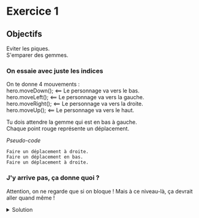 # Exercice 1

## Objectifs

Eviter les piques.\
S'emparer des gemmes.

### On essaie avec juste les indices

On te donne 4 mouvements :\
hero.moveDown();    <== Le personnage va vers le bas.\
hero.moveLeft();    <== Le personnage va vers la gauche.\
hero.moveRight();   <== Le personnage va vers la droite.\
hero.moveUp();      <== Le personnage va vers le haut.

Tu dois attendre la gemme qui est en bas à gauche.\
Chaque point rouge représente un déplacement.

*Pseudo-code*
```
Faire un déplacement à droite.
Faire un déplacement en bas.
Faire un déplacement à droite.
```

### J'y arrive pas, ça donne quoi ?

Attention, on ne regarde que si on bloque ! Mais à ce niveau-là, ça devrait aller quand même !

<details>
  <summary>Solution</summary>

```JavaScript
hero.moveRight();
hero.moveDown();
hero.moveRight();
```

</details>